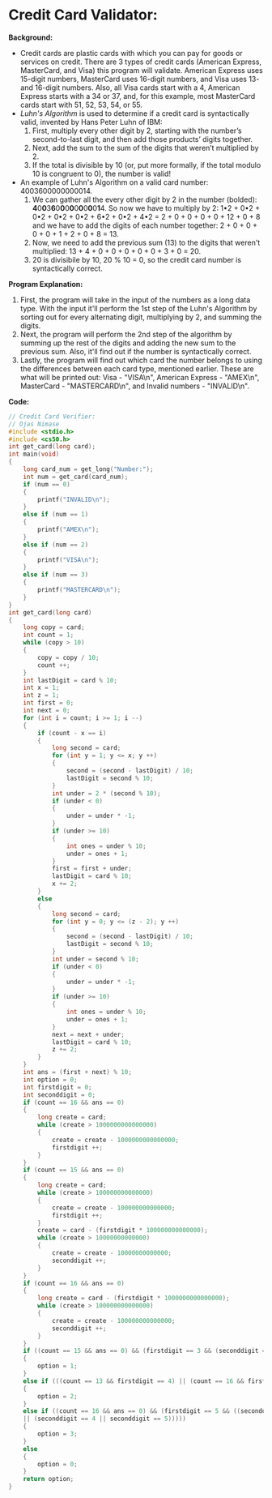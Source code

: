 # Credit Card Validator:
<strong>Background:</strong>
* Credit cards are plastic cards with which you can pay for goods or services on credit. There are 3 types of credit cards (American Express, MasterCard, and Visa) this program will validate. American Express uses 15-digit numbers, MasterCard uses 16-digit numbers, and Visa uses 13- and 16-digit numbers. Also, all Visa cards start with a 4, American Express starts with a 34 or 37, and, for this example, most MasterCard cards start with 51, 52, 53, 54, or 55.
* <em>Luhn's Algorithm</em> is used to determine if a credit card is syntactically valid, invented by Hans Peter Luhn of IBM:
  1. First, multiply every other digit by 2, starting with the number’s second-to-last digit, and then add those products’ digits together.
  2. Next, add the sum to the sum of the digits that weren’t multiplied by 2.
  3. If the total is divisible by 10 (or, put more formally, if the total modulo 10 is congruent to 0), the number is valid!
* An example of Luhn's Algorithm on a valid card number: 4003600000000014.
  1. We can gather all the every other digit by 2 in the number (bolded): <strong>4</strong>0<strong>0</strong>3<strong>6</strong>0<strong>0</strong>0<strong>0</strong>0<strong>0</strong>0<strong>0</strong>0<strong>1</strong>4. So now we have to multiply by 2: 1•2 + 0•2 + 0•2 + 0•2 + 0•2 + 6•2 + 0•2 + 4•2 = 2 + 0 + 0 + 0 + 0 + 12 + 0 + 8 and we have to add the digits of each number together: 2 + 0 + 0 + 0 + 0 + 1 + 2 + 0 + 8 = 13.
  2. Now, we need to add the previous sum (13) to the digits that weren't multiplied: 13 + 4 + 0 + 0 + 0 + 0 + 0 + 3 + 0 = 20.
  3. 20 is divisibile by 10, 20 % 10 = 0, so the credit card number is syntactically correct.
  
<strong>Program Explanation:</strong>
1. First, the program will take in the input of the numbers as a long data type. With the input it'll perform the 1st step of the Luhn's Algorithm by sorting out for every alternating digit, multiplying by 2, and summing the digits.
2. Next, the program will perform the 2nd step of the algorithm by summing up the rest of the digits and adding the new sum to the previous sum. Also, it'll find out if the number is syntactically correct.
3. Lastly, the program will find out which card the number belongs to using the differences between each card type, mentioned earlier. These are what will be printed out: Visa - "VISA\n", American Express - "AMEX\n", MasterCard - "MASTERCARD\n", and Invalid numbers - "INVALID\n".

<strong>Code:</strong>
```c
// Credit Card Verifier:
// Ojas Nimase
#include <stdio.h>
#include <cs50.h>
int get_card(long card);
int main(void)
{
    long card_num = get_long("Number:");
    int num = get_card(card_num);
    if (num == 0)
    {
        printf("INVALID\n");
    } 
    else if (num == 1)
    {
        printf("AMEX\n");
    } 
    else if (num == 2)
    {
        printf("VISA\n");
    } 
    else if (num == 3)
    {
        printf("MASTERCARD\n");
    }
}
int get_card(long card)
{
    long copy = card;
    int count = 1;
    while (copy > 10)
    {
        copy = copy / 10;
        count ++;
    }
    int lastDigit = card % 10;
    int x = 1;
    int z = 1;
    int first = 0;
    int next = 0;
    for (int i = count; i >= 1; i --)
    {
        if (count - x == i)
        {
            long second = card;
            for (int y = 1; y <= x; y ++)
            {
                second = (second - lastDigit) / 10;
                lastDigit = second % 10;
            }
            int under = 2 * (second % 10);
            if (under < 0)
            {
                under = under * -1;
            }
            if (under >= 10)
            {
                int ones = under % 10;
                under = ones + 1;
            }
            first = first + under;
            lastDigit = card % 10;
            x += 2;
        } 
        else 
        {
            long second = card;
            for (int y = 0; y <= (z - 2); y ++)
            {
                second = (second - lastDigit) / 10;
                lastDigit = second % 10;
            }
            int under = second % 10;
            if (under < 0)
            {
                under = under * -1;
            }
            if (under >= 10)
            {
                int ones = under % 10;
                under = ones + 1;
            }
            next = next + under;
            lastDigit = card % 10;
            z += 2;
        }
    }
    int ans = (first + next) % 10;
    int option = 0;
    int firstdigit = 0;
    int seconddigit = 0;
    if (count == 16 && ans == 0)
    {
        long create = card;
        while (create > 1000000000000000)
        {
            create = create - 1000000000000000;
            firstdigit ++;
        }
    }
    if (count == 15 && ans == 0)
    {
        long create = card;
        while (create > 100000000000000)
        {
            create = create - 100000000000000;
            firstdigit ++;
        }
        create = card - (firstdigit * 100000000000000);
        while (create > 10000000000000)
        {
            create = create - 10000000000000;
            seconddigit ++;
        }
    }
    if (count == 16 && ans == 0)
    {
        long create = card - (firstdigit * 1000000000000000);
        while (create > 100000000000000)
        {
            create = create - 100000000000000;
            seconddigit ++;
        }
    }
    if ((count == 15 && ans == 0) && (firstdigit == 3 && (seconddigit == 7 || seconddigit == 4)))
    {
        option = 1;
    } 
    else if (((count == 13 && firstdigit == 4) || (count == 16 && firstdigit == 4)) && ans == 0)
    {
        option = 2;
    } 
    else if ((count == 16 && ans == 0) && (firstdigit == 5 && ((seconddigit == 1 || seconddigit == 2) || (seconddigit == 3 
    || (seconddigit == 4 || seconddigit == 5)))))
    {
        option = 3;
    } 
    else 
    {
        option = 0;
    }
    return option;
}
```
